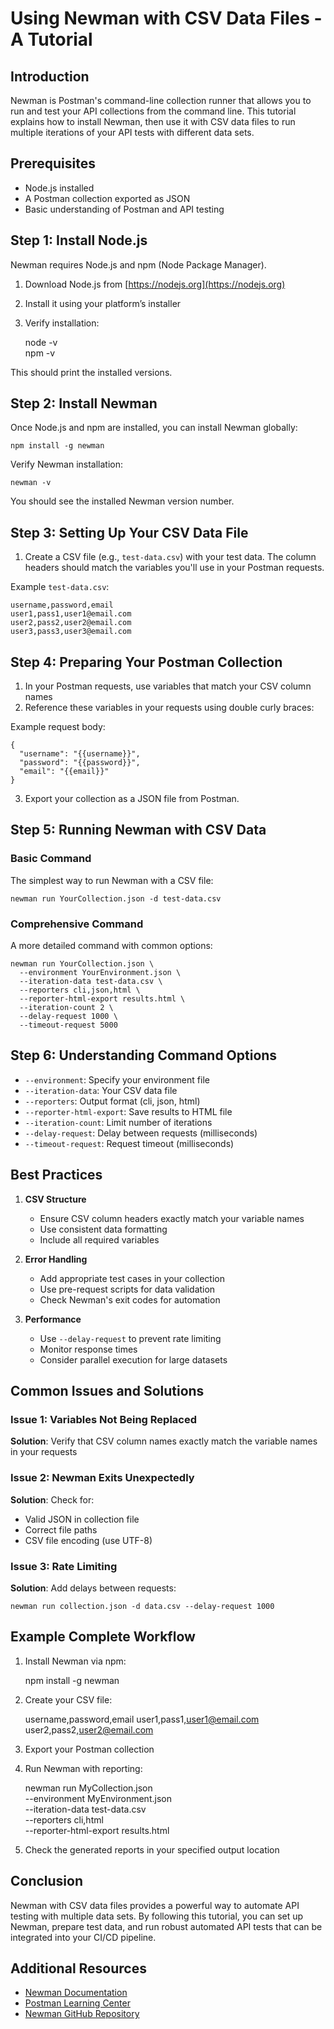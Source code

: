 # Using Newman with CSV Data Files - A Tutorial

## Introduction
Newman is Postman's command-line collection runner that allows you to run and test your API collections from the command line. This tutorial explains how to install Newman, then use it with CSV data files to run multiple iterations of your API tests with different data sets.

## Prerequisites
- Node.js installed  
- A Postman collection exported as JSON  
- Basic understanding of Postman and API testing  

## Step 1: Install Node.js
Newman requires Node.js and npm (Node Package Manager).  

1. Download Node.js from [https://nodejs.org](https://nodejs.org)  
2. Install it using your platform’s installer  
3. Verify installation:  

    node -v  
    npm -v  

This should print the installed versions.

## Step 2: Install Newman
Once Node.js and npm are installed, you can install Newman globally:

    npm install -g newman

Verify Newman installation:

    newman -v

You should see the installed Newman version number.

## Step 3: Setting Up Your CSV Data File

1. Create a CSV file (e.g., `test-data.csv`) with your test data. The column headers should match the variables you'll use in your Postman requests.

Example `test-data.csv`:

    username,password,email
    user1,pass1,user1@email.com
    user2,pass2,user2@email.com
    user3,pass3,user3@email.com

## Step 4: Preparing Your Postman Collection

1. In your Postman requests, use variables that match your CSV column names  
2. Reference these variables in your requests using double curly braces:

Example request body:

    {
      "username": "{{username}}",
      "password": "{{password}}",
      "email": "{{email}}"
    }

3. Export your collection as a JSON file from Postman.

## Step 5: Running Newman with CSV Data

### Basic Command
The simplest way to run Newman with a CSV file:

    newman run YourCollection.json -d test-data.csv

### Comprehensive Command
A more detailed command with common options:

    newman run YourCollection.json \
      --environment YourEnvironment.json \
      --iteration-data test-data.csv \
      --reporters cli,json,html \
      --reporter-html-export results.html \
      --iteration-count 2 \
      --delay-request 1000 \
      --timeout-request 5000

## Step 6: Understanding Command Options

- `--environment`: Specify your environment file  
- `--iteration-data`: Your CSV data file  
- `--reporters`: Output format (cli, json, html)  
- `--reporter-html-export`: Save results to HTML file  
- `--iteration-count`: Limit number of iterations  
- `--delay-request`: Delay between requests (milliseconds)  
- `--timeout-request`: Request timeout (milliseconds)  

## Best Practices

1. **CSV Structure**
   - Ensure CSV column headers exactly match your variable names  
   - Use consistent data formatting  
   - Include all required variables  

2. **Error Handling**
   - Add appropriate test cases in your collection  
   - Use pre-request scripts for data validation  
   - Check Newman's exit codes for automation  

3. **Performance**
   - Use `--delay-request` to prevent rate limiting  
   - Monitor response times  
   - Consider parallel execution for large datasets  

## Common Issues and Solutions

### Issue 1: Variables Not Being Replaced
**Solution**: Verify that CSV column names exactly match the variable names in your requests  

### Issue 2: Newman Exits Unexpectedly
**Solution**: Check for:
- Valid JSON in collection file  
- Correct file paths  
- CSV file encoding (use UTF-8)  

### Issue 3: Rate Limiting
**Solution**: Add delays between requests:

    newman run collection.json -d data.csv --delay-request 1000

## Example Complete Workflow

1. Install Newman via npm:

    npm install -g newman

2. Create your CSV file:

    username,password,email
    user1,pass1,user1@email.com
    user2,pass2,user2@email.com

3. Export your Postman collection  

4. Run Newman with reporting:

    newman run MyCollection.json \
      --environment MyEnvironment.json \
      --iteration-data test-data.csv \
      --reporters cli,html \
      --reporter-html-export results.html

5. Check the generated reports in your specified output location  

## Conclusion
Newman with CSV data files provides a powerful way to automate API testing with multiple data sets. By following this tutorial, you can set up Newman, prepare test data, and run robust automated API tests that can be integrated into your CI/CD pipeline.

## Additional Resources
- [Newman Documentation](https://learning.postman.com/docs/running-collections/using-newman-cli/command-line-integration-with-newman/)  
- [Postman Learning Center](https://learning.postman.com/)  
- [Newman GitHub Repository](https://github.com/postmanlabs/newman)  